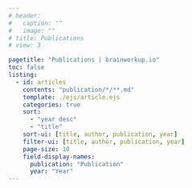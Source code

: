```yaml
---
# header:
#   caption: ""
#   image: ""
# title: Publications
# view: 3

pagetitle: "Publications | brainworkup.io"
toc: false
listing:
  - id: articles
    contents: "publication/*/**.md"
    template: ./ejs/article.ejs
    categories: true
    sort:
      - "year desc"
      - "title"
    sort-ui: [title, author, publication, year]
    filter-ui: [title, author, publication, year]
    page-size: 10
    field-display-names:
      publication: "Publication"
      year: "Year"
---
```

